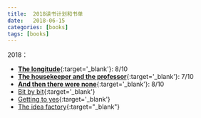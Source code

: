 ```yaml
---
title:  2018读书计划和书单
date:   2018-06-15
categories: [books]
tags: [books]
---
```

2018：   
- [**The longitude**](https://www.amazon.com/Longitude-Genius-Greatest-Scientific-Problem/dp/080271529X){:target='_blank'}: 8/10
- [**The housekeeper and the professor**](https://www.amazon.com/Housekeeper-Professor-Yoko-Ogawa/dp/0312427808){:target='_blank'}: 7/10
- [**And then there were none**](https://www.amazon.com/Then-There-Were-None/dp/0062073486){:target='_blank'}: 8/10
- [Bit by bit](https://www.amazon.com/Bit-Social-Research-Digital-Age/dp/0691158649){:target='_blank'}  
- [Getting to yes](https://www.amazon.com/Getting-Yes-Negotiating-Agreement-Without/dp/0140157352){:target='_blank'}  
- [The idea factory](https://www.amazon.com/Idea-Factory-Great-American-Innovation/dp/0143122797){:target="_blank"}     
